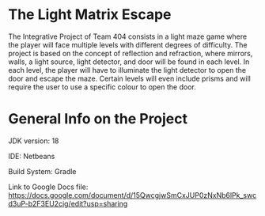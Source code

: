 # The Light Matrix Escape

The Integrative Project of Team 404 consists in a light maze game where the player will face multiple levels with different degrees of difficulty. The project is based on the concept of reflection and refraction, where mirrors, walls, a light source, light detector, and door will be found in each level. In each level, the player will have to illuminate the light detector to open the door and escape the maze. Certain levels will even include prisms and will require the user to use a specific colour to open the door.




# General Info on the Project
JDK version: 18

IDE: Netbeans

Build System: Gradle

Link to Google Docs file: https://docs.google.com/document/d/15QwcgjwSmCxJUP0zNxNb6lPk_swcd3uP-b2F3EU2cig/edit?usp=sharing
